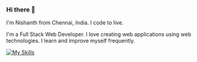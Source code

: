 ### Hi there 👋

I'm Nishanth from Chennai, India.
I code to live.

I'm a Full Stack Web Developer. I love creating web applications using web technologies. I learn and improve myself frequently.

[![My Skills](https://skillicons.dev/icons?i=react,js,html,css,nodejs,express,mongodb,mysql,tailwind,bootstrap,sass,cs,github,netlify,vscode)](https://skillicons.dev)
